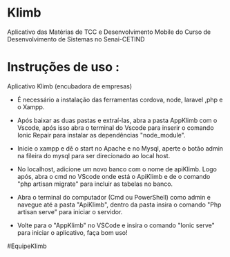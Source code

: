 # Klimb
Aplicativo das Matérias de TCC e Desenvolvimento Mobile do Curso de Desenvolvimento de Sistemas no Senai-CETIND

# Instruções de uso : 
Aplicativo Klimb (encubadora de empresas)

- É necessário a instalação das ferramentas cordova, node, laravel ,php e o Xampp.

- Após baixar as duas pastas e extraí-las, abra a pasta AppKlimb com o Vscode, após isso abra o terminal do Vscode para inserir o comando Ionic Repair para instalar as dependências "node_module". 

- Inicie o xampp e dê o start no Apache e no Mysql, aperte o botão admin na fileira do mysql para ser direcionado ao local host.

- No localhost, adicione um novo banco com o nome de apiKlimb. Logo após, abra o cmd no VScode onde está o ApiKlimb e de o comando "php artisan migrate" para incluir as tabelas no banco.

- Abra o terminal do computador (Cmd ou PowerShell) como admin e navegue até a pasta "ApiKlimb", dentro da pasta insira o comando "Php artisan serve" para iniciar o servidor.

- Volte para o "AppKlimb" no VSCode e insira o comando "Ionic serve" para iniciar o aplicativo, faça bom uso!

#EquipeKlimb
